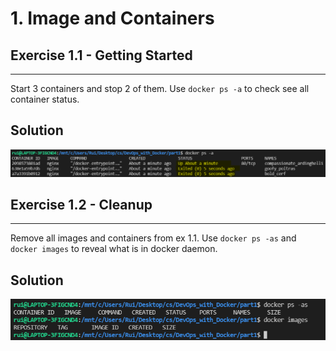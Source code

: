 # 1. Image and Containers

## Exercise 1.1 - Getting Started

---

Start 3 containers and stop 2 of them. Use `docker ps -a` to check see all container status.

## Solution

![1.1 - Getting Started](../img/e1.1.PNG)

## Exercise 1.2 - Cleanup

---

Remove all images and containers from ex 1.1. Use `docker ps -as` and `docker images` to reveal what is in docker daemon.

## Solution

![1.2 - Cleanup](../img/e1.2.PNG)

